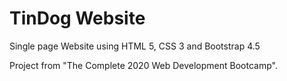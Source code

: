 <h1>TinDog Website</h1>

Single page Website using HTML 5, CSS 3 and Bootstrap 4.5

Project from "The Complete 2020 Web Development Bootcamp". 
